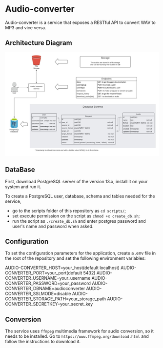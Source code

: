 # Audio-converter

Audio-converter is a service that exposes a RESTful API to convert WAV to MP3 and vice versa. 

## Architecture Diagram

![diagram](docs/architecture.jpeg)

## DataBase

First, download PostgreSQL server of the version 13.x, install it on your system and run it.

To create a PostgreSQL user, database, schema and tables needed for the service,

* go to the scripts folder of this repository as `cd scripts/`;
* set execute permission on the script as `chmod +x create_db.sh`;
* run the script as `./create_db.sh` and enter postgres password and user's name and password when asked.

## Configuration

To set the configuration parameters for the application, create a .env file in the root of the repository
and set the following environment variables:

AUDIO-CONVERTER_HOST=your_host(default localhost)
AUDIO-CONVERTER_PORT=your_port(default 5432)
AUDIO-CONVERTER_USERNAME=your_username
AUDIO-CONVERTER_PASSWORD=your_password
AUDIO-CONVERTER_DBNAME=audioconverter
AUDIO-CONVERTER_SSLMODE=disable
AUDIO-CONVERTER_STORAGE_PATH=your_storage_path
AUDIO-CONVERTER_SECRETKEY=your_secret_key

## Conversion

The service uses `ffmpeg` multimedia framework for audio conversion, so it needs to be installed.
Go to `https://www.ffmpeg.org/download.html` and follow the instructions to download it.
